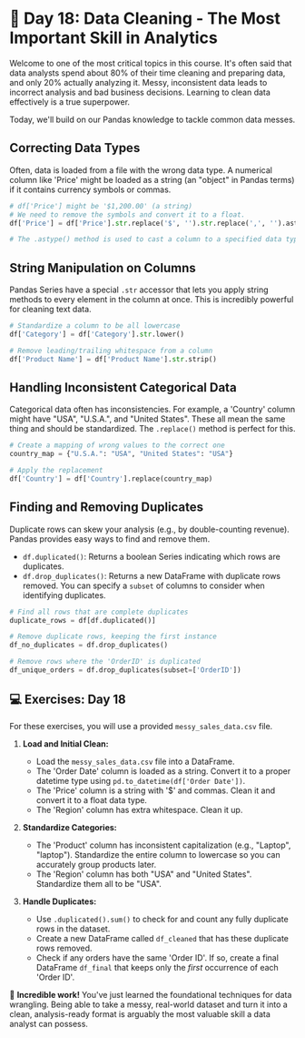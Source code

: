 # 📘 Day 18: Data Cleaning - The Most Important Skill in Analytics

Welcome to one of the most critical topics in this course. It's often said that data analysts spend about 80% of their time cleaning and preparing data, and only 20% actually analyzing it. Messy, inconsistent data leads to incorrect analysis and bad business decisions. Learning to clean data effectively is a true superpower.

Today, we'll build on our Pandas knowledge to tackle common data messes.

## Correcting Data Types

Often, data is loaded from a file with the wrong data type. A numerical column like 'Price' might be loaded as a string (an "object" in Pandas terms) if it contains currency symbols or commas.

```python
# df['Price'] might be '$1,200.00' (a string)
# We need to remove the symbols and convert it to a float.
df['Price'] = df['Price'].str.replace('$', '').str.replace(',', '').astype(float)

# The .astype() method is used to cast a column to a specified data type.
```

## String Manipulation on Columns

Pandas Series have a special `.str` accessor that lets you apply string methods to every element in the column at once. This is incredibly powerful for cleaning text data.

```python
# Standardize a column to be all lowercase
df['Category'] = df['Category'].str.lower()

# Remove leading/trailing whitespace from a column
df['Product Name'] = df['Product Name'].str.strip()
```

## Handling Inconsistent Categorical Data

Categorical data often has inconsistencies. For example, a 'Country' column might have "USA", "U.S.A.", and "United States". These all mean the same thing and should be standardized. The `.replace()` method is perfect for this.

```python
# Create a mapping of wrong values to the correct one
country_map = {"U.S.A.": "USA", "United States": "USA"}

# Apply the replacement
df['Country'] = df['Country'].replace(country_map)
```

## Finding and Removing Duplicates

Duplicate rows can skew your analysis (e.g., by double-counting revenue). Pandas provides easy ways to find and remove them.

*   `df.duplicated()`: Returns a boolean Series indicating which rows are duplicates.
*   `df.drop_duplicates()`: Returns a new DataFrame with duplicate rows removed. You can specify a `subset` of columns to consider when identifying duplicates.

```python
# Find all rows that are complete duplicates
duplicate_rows = df[df.duplicated()]

# Remove duplicate rows, keeping the first instance
df_no_duplicates = df.drop_duplicates()

# Remove rows where the 'OrderID' is duplicated
df_unique_orders = df.drop_duplicates(subset=['OrderID'])
```

## 💻 Exercises: Day 18

For these exercises, you will use a provided `messy_sales_data.csv` file.

1.  **Load and Initial Clean:**
    *   Load the `messy_sales_data.csv` file into a DataFrame.
    *   The 'Order Date' column is loaded as a string. Convert it to a proper datetime type using `pd.to_datetime(df['Order Date'])`.
    *   The 'Price' column is a string with '$' and commas. Clean it and convert it to a float data type.
    *   The 'Region' column has extra whitespace. Clean it up.

2.  **Standardize Categories:**
    *   The 'Product' column has inconsistent capitalization (e.g., "Laptop", "laptop"). Standardize the entire column to lowercase so you can accurately group products later.
    *   The 'Region' column has both "USA" and "United States". Standardize them all to be "USA".

3.  **Handle Duplicates:**
    *   Use `.duplicated().sum()` to check for and count any fully duplicate rows in the dataset.
    *   Create a new DataFrame called `df_cleaned` that has these duplicate rows removed.
    *   Check if any orders have the same 'Order ID'. If so, create a final DataFrame `df_final` that keeps only the *first* occurrence of each 'Order ID'.

🎉 **Incredible work!** You've just learned the foundational techniques for data wrangling. Being able to take a messy, real-world dataset and turn it into a clean, analysis-ready format is arguably the most valuable skill a data analyst can possess.
